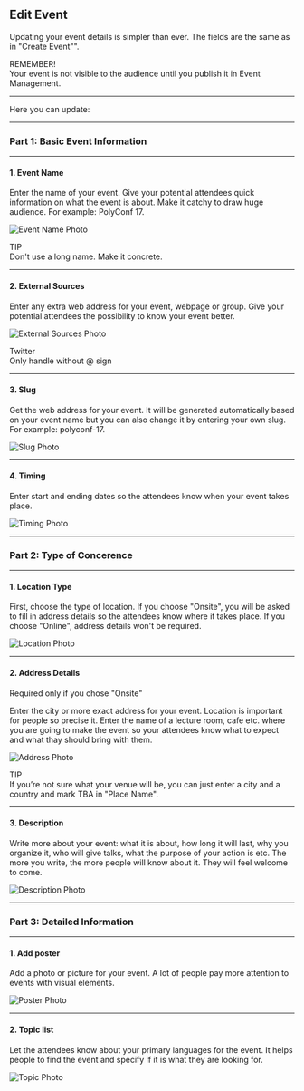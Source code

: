 ## Edit Event

Updating your event details is simpler than ever. The fields are the same as in "Create Event"".

<article class="message is-warning">
  <div class="message-header">
    REMEMBER!
  </div>
  <div class="message-body">
    Your event is not visible to the audience until you publish it in Event Management.
  </div>
</article>

---

Here you can update:

---

### Part 1: Basic Event Information

---

#### **1. Event Name**

Enter the name of your event. Give your potential attendees quick information on what the event is about. Make it catchy to draw huge audience. For example: PolyConf 17.

![Event Name Photo](/images/name.svg)

<article class="message is-warning">
  <div class="message-header">
    TIP
  </div>
  <div class="message-body">
    Don't use a long name. Make it concrete.
  </div>
</article>

---

#### **2. External Sources**

Enter any extra web address for your event, webpage or group. Give your potential attendees the possibility to know your event better.

![External Sources Photo](/images/url.svg)

<article class="message is-warning">
  <div class="message-header">
    Twitter
  </div>
  <div class="message-body">
    Only handle without @ sign
  </div>
</article>

---

#### **3. Slug**

Get the web address for your event. It will be generated automatically based on your event name but you can also change it by entering your own slug. For example: polyconf-17.

![Slug Photo](/images/slug.svg)

---

#### **4. Timing**

Enter start and ending dates so the attendees know when your event takes place.

![Timing Photo](/images/timing.svg)

---

### Part 2: Type of Concerence

---

#### **1. Location Type**
First, choose the type of location. If you choose "Onsite", you will be asked to fill in address details so the attendees know where it takes place. If you choose "Online", address details won't be required.

![Location Photo](/images/location.svg)

---

#### **2. Address Details**

<article class="message is-warning">
  <div class="message-header">
    Required only if you chose "Onsite"
  </div>
</article>

Enter the city or more exact address for your event. Location is important for people so precise it. Enter the name of a lecture room, cafe etc. where you are going to make the event so your attendees know what to expect and what thay should bring with them.

![Address Photo](/images/address.svg)

<article class="message is-warning">
  <div class="message-header">
    TIP
  </div>
  <div class="message-body">
    If you’re not sure what your venue will be, you can just enter a city and a country and mark TBA in "Place Name".
  </div>
</article>

---

#### **3. Description**

Write more about your event: what it is about, how long it will last, why you organize it, who will give talks, what the purpose of your action is etc. The more you write, the more people will know about it. They will feel welcome to come.

![Description Photo](/images/description.svg)

---

### Part 3: Detailed Information

---

#### **1. Add poster**

Add a photo or picture for your event. A lot of people pay more attention to events with visual elements.

![Poster Photo](/images/poster.svg)

---

#### **2. Topic list**

Let the attendees know about your primary languages for the event. It helps people to find the event and specify if it is what they are looking for.

![Topic Photo](/images/topic.svg)

